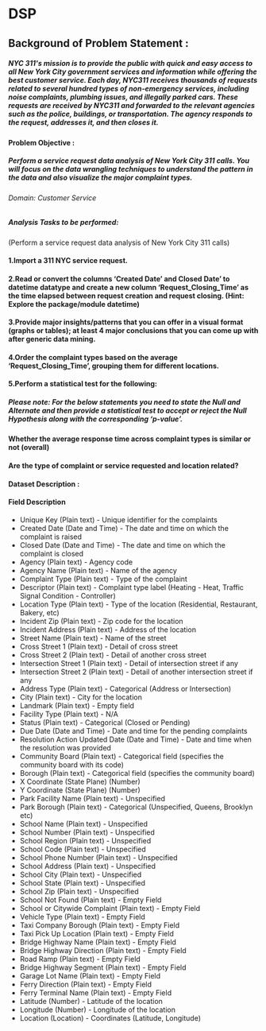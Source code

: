 # DSP

## Background of Problem Statement :

##### NYC 311's mission is to provide the public with quick and easy access to all New York City government services and information while offering the best customer service. Each day, NYC311 receives thousands of requests related to several hundred types of non-emergency services, including noise complaints, plumbing issues, and illegally parked cars. These requests are received by NYC311 and forwarded to the relevant agencies such as the police, buildings, or transportation. The agency responds to the request, addresses it, and then closes it.

#### Problem Objective :

##### Perform a service request data analysis of New York City 311 calls. You will focus on the data wrangling techniques to understand the pattern in the data and also visualize the major complaint types.
###### Domain: Customer Service

##### Analysis Tasks to be performed:

(Perform a service request data analysis of New York City 311 calls) 

#### 1.Import a 311 NYC service request.
#### 2.Read or convert the columns ‘Created Date’ and Closed Date’ to datetime datatype and create a new column ‘Request_Closing_Time’ as the time elapsed between request creation and request closing. (Hint: Explore the package/module datetime)
#### 3.Provide major insights/patterns that you can offer in a visual format (graphs or tables); at least 4 major conclusions that you can come up with after generic data mining.
#### 4.Order the complaint types based on the average ‘Request_Closing_Time’, grouping them for different locations.
#### 5.Perform a statistical test for the following:
##### Please note: For the below statements you need to state the Null and Alternate and then provide a statistical test to accept or reject the Null Hypothesis along with the corresponding ‘p-value’.

#### Whether the average response time across complaint types is similar or not (overall)
#### Are the type of complaint or service requested and location related?
#### Dataset Description :

#### Field	Description
* Unique Key	(Plain text) - Unique identifier for the complaints
* Created Date	(Date and Time) - The date and time on which the complaint is raised
* Closed Date	(Date and Time)  - The date and time on which the complaint is closed
* Agency	(Plain text) - Agency code
* Agency Name	(Plain text) - Name of the agency
* Complaint Type	(Plain text) - Type of the complaint
* Descriptor	(Plain text) - Complaint type label (Heating - Heat, Traffic Signal Condition - Controller)
* Location Type	(Plain text) - Type of the location (Residential, Restaurant, Bakery, etc)
* Incident Zip	(Plain text) - Zip code for the location
* Incident Address	(Plain text) - Address of the location
* Street Name	(Plain text) - Name of the street
* Cross Street 1	(Plain text) - Detail of cross street
* Cross Street 2	(Plain text) - Detail of another cross street
* Intersection Street 1	(Plain text) - Detail of intersection street if any
* Intersection Street 2	(Plain text) - Detail of another intersection street if any
* Address Type	(Plain text) - Categorical (Address or Intersection)
* City	(Plain text) - City for the location
* Landmark	(Plain text) - Empty field
* Facility Type	(Plain text) - N/A
* Status	(Plain text) - Categorical (Closed or Pending)
* Due Date	(Date and Time) - Date and time for the pending complaints
* Resolution Action Updated Date	(Date and Time) - Date and time when the resolution was provided
* Community Board	(Plain text) - Categorical field (specifies the community board with its code)
* Borough	(Plain text) - Categorical field (specifies the community board)
* X Coordinate	(State Plane) (Number)
* Y Coordinate	(State Plane) (Number)
* Park Facility Name	(Plain text) - Unspecified
* Park Borough	(Plain text) - Categorical (Unspecified, Queens, Brooklyn etc)
* School Name	(Plain text) - Unspecified
* School Number	(Plain text)  - Unspecified
* School Region	(Plain text)  - Unspecified
* School Code	(Plain text)  - Unspecified
* School Phone Number	(Plain text)  - Unspecified
* School Address	(Plain text)  - Unspecified
* School City	(Plain text)  - Unspecified
* School State	(Plain text)  - Unspecified
* School Zip	(Plain text)  - Unspecified
* School Not Found	(Plain text)  - Empty Field
* School or Citywide Complaint	(Plain text)  - Empty Field
* Vehicle Type	(Plain text)  - Empty Field
* Taxi Company Borough	(Plain text)  - Empty Field
* Taxi Pick Up Location	(Plain text)  - Empty Field
* Bridge Highway Name	(Plain text)  - Empty Field
* Bridge Highway Direction	(Plain text)  - Empty Field
* Road Ramp	(Plain text)  - Empty Field
* Bridge Highway Segment	(Plain text)  - Empty Field
* Garage Lot Name	(Plain text)  - Empty Field
* Ferry Direction	(Plain text)  - Empty Field
* Ferry Terminal Name	(Plain text)  - Empty Field
* Latitude	(Number) - Latitude of the location
* Longitude	(Number) - Longitude of the location
* Location	(Location) - Coordinates (Latitude, Longitude)
